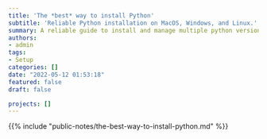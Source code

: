 ```yaml
---
title: 'The *best* way to install Python'
subtitle: 'Reliable Python installation on MacOS, Windows, and Linux.'
summary: A reliable guide to install and manage multiple python versions on multiple operative systems
authors:
- admin
tags:
- Setup
categories: []
date: "2022-05-12 01:53:18"
featured: false
draft: false

projects: []
---
```


{{% include "public-notes/the-best-way-to-install-python.md" %}}
